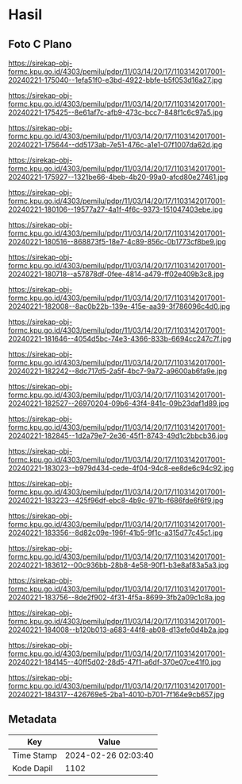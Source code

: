 # Hasil

## Foto C Plano

https://sirekap-obj-formc.kpu.go.id/4303/pemilu/pdpr/11/03/14/20/17/1103142017001-20240221-175040--1efa51f0-e3bd-4922-bbfe-b5f053d16a27.jpg

https://sirekap-obj-formc.kpu.go.id/4303/pemilu/pdpr/11/03/14/20/17/1103142017001-20240221-175425--8e61af7c-afb9-473c-bcc7-848f1c6c97a5.jpg

https://sirekap-obj-formc.kpu.go.id/4303/pemilu/pdpr/11/03/14/20/17/1103142017001-20240221-175644--dd5173ab-7e51-476c-a1e1-07f1007da62d.jpg

https://sirekap-obj-formc.kpu.go.id/4303/pemilu/pdpr/11/03/14/20/17/1103142017001-20240221-175927--1321be66-4beb-4b20-99a0-afcd80e27461.jpg

https://sirekap-obj-formc.kpu.go.id/4303/pemilu/pdpr/11/03/14/20/17/1103142017001-20240221-180106--19577a27-4a1f-4f6c-9373-151047403ebe.jpg

https://sirekap-obj-formc.kpu.go.id/4303/pemilu/pdpr/11/03/14/20/17/1103142017001-20240221-180516--868873f5-18e7-4c89-856c-0b1773cf8be9.jpg

https://sirekap-obj-formc.kpu.go.id/4303/pemilu/pdpr/11/03/14/20/17/1103142017001-20240221-180718--a57878df-0fee-4814-a479-ff02e409b3c8.jpg

https://sirekap-obj-formc.kpu.go.id/4303/pemilu/pdpr/11/03/14/20/17/1103142017001-20240221-182008--8ac0b22b-139e-415e-aa39-3f786096c4d0.jpg

https://sirekap-obj-formc.kpu.go.id/4303/pemilu/pdpr/11/03/14/20/17/1103142017001-20240221-181646--4054d5bc-74e3-4366-833b-6694cc247c7f.jpg

https://sirekap-obj-formc.kpu.go.id/4303/pemilu/pdpr/11/03/14/20/17/1103142017001-20240221-182242--8dc717d5-2a5f-4bc7-9a72-a9600ab6fa9e.jpg

https://sirekap-obj-formc.kpu.go.id/4303/pemilu/pdpr/11/03/14/20/17/1103142017001-20240221-182527--26970204-09b6-43f4-841c-09b23daf1d89.jpg

https://sirekap-obj-formc.kpu.go.id/4303/pemilu/pdpr/11/03/14/20/17/1103142017001-20240221-182845--1d2a79e7-2e36-45f1-8743-49d1c2bbcb36.jpg

https://sirekap-obj-formc.kpu.go.id/4303/pemilu/pdpr/11/03/14/20/17/1103142017001-20240221-183023--b979d434-cede-4f04-94c8-ee8de6c94c92.jpg

https://sirekap-obj-formc.kpu.go.id/4303/pemilu/pdpr/11/03/14/20/17/1103142017001-20240221-183223--425f96df-ebc8-4b9c-971b-f686fde6f6f9.jpg

https://sirekap-obj-formc.kpu.go.id/4303/pemilu/pdpr/11/03/14/20/17/1103142017001-20240221-183356--8d82c09e-196f-41b5-9f1c-a315d77c45c1.jpg

https://sirekap-obj-formc.kpu.go.id/4303/pemilu/pdpr/11/03/14/20/17/1103142017001-20240221-183612--00c936bb-28b8-4e58-90f1-b3e8af83a5a3.jpg

https://sirekap-obj-formc.kpu.go.id/4303/pemilu/pdpr/11/03/14/20/17/1103142017001-20240221-183756--8de2f902-4f31-4f5a-8699-3fb2a09c1c8a.jpg

https://sirekap-obj-formc.kpu.go.id/4303/pemilu/pdpr/11/03/14/20/17/1103142017001-20240221-184008--b120b013-a683-44f8-ab08-d13efe0d4b2a.jpg

https://sirekap-obj-formc.kpu.go.id/4303/pemilu/pdpr/11/03/14/20/17/1103142017001-20240221-184145--40ff5d02-28d5-47f1-a6df-370e07ce41f0.jpg

https://sirekap-obj-formc.kpu.go.id/4303/pemilu/pdpr/11/03/14/20/17/1103142017001-20240221-184317--426769e5-2ba1-4010-b701-7f164e9cb657.jpg


## Metadata

| Key        | Value               |
| ---------- | ------------------- |
| Time Stamp | 2024-02-26 02:03:40 |
| Kode Dapil | 1102                |



